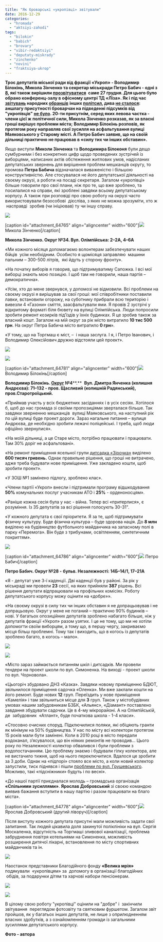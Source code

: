```yaml
---
title: "Як броварські «укропівці» звітували"
date: 2016-12-29
categories: 
  - "hromada"
  - "aktsiyi-zahodi"
tags: 
  - "bilokin"
  - "babich"
  - "brovary"
  - "vibir-redaktsiyi"
  - "deputaty-miskrady"
  - "zinchenko"
  - "novini"
  - "fraktsiya-ukrop"
---
```


**Троє депутатів міської ради від фракції «Укроп» - Володимир Білокінь, Микола Зінченко та секретар міськради Петро Бабич - одні з [8](https://mpz.brovary.org/na-zvituvannya-deputativ-semenova-ta-senko-meshkantsi-ne-pryjshly/), які також вирішили [прозвітуватися](https://mpz.brovary.org/deputatka-tetyana-totska-vidzvituvalas-pered-vybortsyamy/)  саме 27 грудня. Для цього було обрано конференц-залу в офісному центрі ТД «Ліза». Як і під час [звітувань](https://mpz.brovary.org/veremchuk-opalko-vidzvituvalysya-za-rik-svoyeyi-deputatskoyi-diyalnosti-foto/) народних [обранців](https://mpz.brovary.org/pershyj-pishov-za-rik-roboty-vidzvituvavsya-brovarskyj-deputat-leonid-cherepejnik/)** **інших [політсил](https://mpz.brovary.org/richnyj-zvit-ta-rokirovky-u-komandi-brovarskogo-demalyansu-foto/), дива [не сталося](https://mpz.brovary.org/deputatka-galyna-negoda-vidzvituvalasya-za-rik-roboty-na-okruzi/): аншлагу присутності броварчан на підведенні підсумків від "укропівців" [не було](https://mpz.brovary.org/na-zvituvannya-deputativ-semenova-ta-senko-meshkantsi-ne-pryjshly). 20-ти присутнім, серед яких левова частка - члени цієї ж політичної сили, Микола Зінченко розказав, як за власні гроші вирішує проблеми міста;** **Володимир Білокінь розповів, як протягом року направляв свої зусилля на асфальтування вулиці Маяковського у Старому місті. А Петро Бабич заявив, що на своїй дільниці практично не працював в «силу тих чи інших обставин».**

Якщо виступи **Миколи Зінченка** та **Володимира Білоконя** були дещо сумбурними і без конкретних цифр щодо проведених зустрічей із виборцями, написаних актів обстеження житлових умов, надісланих депутатських звернень для вирішення проблем мешканців округу, то промова **Петра Бабича** відзначалася виваженістю і більшою конструктивністю. Але стосувалася не його депутатської діяльності на своєму окрузі, а роботи на посаді секретаря. Загалом «укропівці» більше говорили про свої плани, ніж про те, що вже зроблено, та посилалися на справи, які зроблені завдяки всьому депутатському корпусу. А також при розповіді про свою роботу на окрузі часто використовували безособові  дієсліва, з яких не можна зрозуміти, хто ж  насправді  зробив (чи ініціював) ту чи іншу справу.

[![](https://mpz.brovary.org/wp-content/uploads/2016/12/4-4.jpg)](https://mpz.brovary.org/wp-content/uploads/2016/12/4-4.jpg)

\[caption id="attachment\_64765" align="aligncenter" width="600"\][![](https://mpz.brovary.org/wp-content/uploads/2016/12/1-7.jpg)](https://mpz.brovary.org/wp-content/uploads/2016/12/1-7.jpg) Микола Зінченко\[/caption\]

**Микола Зінченко. Округ №34. Вул. Олімпійська: 2–2А, 4–6А**

«Ми кожного місяця допомагаємо волонтерам забезпечувати наших бійців  усім необхідним. Особисто я щомісяця заправляю  машини пальним – 300-500 літрів,  які йдуть у сторону фронту».

«На початку виборів я говорив, що підтримуватиму Сапожка. І всі мої виборці знають мою позицію. І щоб там не говорили, наша партія – демократична».

«Усім, хто до мене звернувся, у допомозі не відмовили. Всі проблеми на своєму окрузі я вирішував за свої гроші: мої співробітники поставили лавки, встановили огорожу, на суботнику прибрали всю територію і вивезли 4 «Газони» сміття, заасфальтували ями. Я провів 2 зустрічі у відкритому форматі біля бювету на вулиці Олімпійська. Люди попросили зробити ремонт козирків під’їздів у їхніх будинках. Я це зробив також за власний кошт. Загалом на мій округ за рік місто витратило **10 тис 500 грн**. На округ Петра Бабича місто витратило **0 грн**».

«У тому, що на Торгмаш є міст, –  і наша заслуга. І я, і Петро Іванович, і Володимир Олексійович дружно відстояли цей проект».

[![](https://mpz.brovary.org/wp-content/uploads/2016/12/5-6.jpg)](https://mpz.brovary.org/wp-content/uploads/2016/12/5-6.jpg)

[![](https://mpz.brovary.org/wp-content/uploads/2016/12/15-2.jpg)](https://mpz.brovary.org/wp-content/uploads/2016/12/15-2.jpg)

\[caption id="attachment\_64781" align="aligncenter" width="600"\][![](https://mpz.brovary.org/wp-content/uploads/2016/12/17-2.jpg)](https://mpz.brovary.org/wp-content/uploads/2016/12/17-2.jpg) Володимир Білокінь\[/caption\]

**Володимир Білокінь. [Округ](https://mpz.brovary.org/hto-v-miskradi-vid-tvoyeyi-vulytsi-rozpodil-deputativ-po-vyborchyh-okrugah-infografika/) №4****.**  **Вул. Дмитра Янченка (колишня Андрєєва): 71–132 - пров. Щасливий (колишній Радянський), пров.Старотроїцький.**

«Приймав участь у всіх бюджетних засіданнях і в усіх сесіях. Хотілося б, щоб до нас громада зі своїми пропозиціями зверталася більше. Так завдяки зверненню мешканців  вулиці Маяковського, на наступний рік по цій вулиці буде проект дороги. Зараз нагальне питання – вулиця Андрєєва, де необхідно зробити лежачі поліцейські. І треба, щоб люди офіційно звернулися».

«На моїй дільниці, а це Старе місто, потрібно працювати і працювати. Там 30% доріг не асфальтовані».

«На ремонт приміщення ясельної групи [дитсадка «Зірочка»](https://mpz.brovary.org/molodshyj-korpus-brovarskogo-sadochku-zirochka-pid-zagrozoyu-zakryttya/) виділено **600 тисяч гривень.** Однак правильне рішення, що гроші не витрачено, адже треба будувати нове приміщення. Уже закладено кошти, щоб зробити проект».

«У ЗОШ №1 замінено підлогу, зроблено клас».

«Члени партії «Укроп» внесли і підтримали програму відшкодування **50%** комунальних послуг учасникам АТО і **25%** - орденоносцям».

«Раніше кожна сесія була у нас - війна. Тепер всі «притерлися», є розуміння. Із 35 депутатів за всі рішення голосують 30-31".

«У кожного депутата є свої пріоритети. Я за те, щоб підтримувати фізичну культуру. Буде фізична культура – буде здорова нація. До **8 млн** виділено на будівництво футбольного майданчика на запасному полі в парку «Перемога». Він буде з трибунами, освітленням, синтетичним покриттям».

[![](https://mpz.brovary.org/wp-content/uploads/2016/12/16-2.jpg)](https://mpz.brovary.org/wp-content/uploads/2016/12/16-2.jpg)

\[caption id="attachment\_64786" align="aligncenter" width="600"\][![](https://mpz.brovary.org/wp-content/uploads/2016/12/22-3.jpg)](https://mpz.brovary.org/wp-content/uploads/2016/12/22-3.jpg) Петро Бабич\[/caption\]

**Петро Бабич. Округ №28 -** **бульв. Незалежності: 14Б–14/1, 17–21А**

«Я - депутат уже 3-ї каденції. Дві каденції був у районі. За рік у міськраді ми провели **23** сесії, на яких прийняли **387** рішень. Всі рішення депутати відпрацювали на профільних комісіях. Роботу депутатського корпусу можу оцінити на «добре»».

«На своєму окрузі в силу тих чи інших обставин я не допрацьовував і не допрацьовую. Округ у мене не поганий – практично 90% будинків – нові. У багатьох опозиційних депутатів зроблено набагато більше, ніж у депутатів фракції «Укроп» разом узятих. І це не тому, що ми не хотіли допомогти своїм виборцям, а тому що, в першу чергу, закриваємо місця більш проблемні. Тому так і виходить, що в когось із депутатів зроблено багато, в когось – мало».

[![](https://mpz.brovary.org/wp-content/uploads/2016/12/6-4.jpg)](https://mpz.brovary.org/wp-content/uploads/2016/12/6-4.jpg)

[![](https://mpz.brovary.org/wp-content/uploads/2016/12/18-2.jpg)](https://mpz.brovary.org/wp-content/uploads/2016/12/18-2.jpg)

«Місто зараз займається питанням шкіл і дитсадків. Ми провели тендери на проект школи по вул. Симоненка. На виході - проект школи по вул. Чорновола».

«Цьогоріч збудовано ДНЗ «Казка». Завдяки новому приміщенню БДЮТ, звільнилося приміщення садочка «Оленка». Ми вже заклали кошти на його ремонт. Буде нових **12** груп. Переїздить у нове приміщення «Камелія» і там звільниться місце для **3** груп. Також у містобудівних умовах нашим забудовникам БЗБК, «Альянс», «Діамант» поставлено завдання збудувати садочки. Це в 4-му мікрорайоні. А на Олімпійській, де  забудовник  «Атлант», буде початкова школа - 1-4 класи».

«Стосовно очисних споруд. Підключилися поляки, які обіцяють гранти як мінімум на 50% будівництва. У нас по місту всі колектори протягом 15 років мали бути замінені. Коли в 2010 році в місто передали водоканал, з’ясувалося, що він ніяких ремонтів не проводив… Цього року по Незалежності колектор обвалився і були проблеми з водопостачанням. Цю проблему знаємо і будували гілку колектора, але не вистачило тижня, щоб на нього переключитися. Вдалося це зробити за 3 доби. Однак на «підпорі» стояло все місто, а коли новий колектор запустили, тиск піднявся і пішли [проблеми по вул. Грушевського](https://mpz.brovary.org/smerdyuchi-kanalizatsijni-stoky-znovu-zavodnyly-vulytsyu-grushevskogo-foto/). Можливо, такі «підсніжники» будуть і по весні».

«До нашої партії приєдналася молодь – громадська організація **«Спільними зусиллями»**. **Ярослав Добровський** зі своєю командою виявив бажання вступити в нашу партію і разом працювати на благо міста».

\[caption id="attachment\_64778" align="aligncenter" width="600"\][![](https://mpz.brovary.org/wp-content/uploads/2016/12/14-3.jpg)](https://mpz.brovary.org/wp-content/uploads/2016/12/14-3.jpg) Ярослав Добровський (другий ліворуч)\[/caption\]

Після виступу кожного депутата присутні мали можливість задати свої запитання. Так людей цікавила доля закинутої поліклініки на вул. Сергія Москаленка, відсутність на Торгмаші зливової каналізації, проблема забруднення повітря котельнями на Симоненка, можливість розширення дитячої лікарні, встановлення по місту спортивних майданчиків та ін.

[![](https://mpz.brovary.org/wp-content/uploads/2016/12/9-3.jpg)](https://mpz.brovary.org/wp-content/uploads/2016/12/9-3.jpg)

Наостанок представники Благодійного фонду **«Велика мрія»**  подякували  «укропівцям» за  допомогу в організації благодійних  обідів, за подарунки дітям та харчові набори пенсіонерам.

[![](https://mpz.brovary.org/wp-content/uploads/2016/12/24-2.jpg)](https://mpz.brovary.org/wp-content/uploads/2016/12/24-2.jpg)

[![](https://mpz.brovary.org/wp-content/uploads/2016/12/2-5.jpg)](https://mpz.brovary.org/wp-content/uploads/2016/12/2-5.jpg)

В цілому свою роботу "укропівці" оцінили на "добре" і  закінчили звітування  переглядом фотозвіту та святковим фуршетом. Загалом звіт пройшов, як у багатьох інших депутатів, не лише з оприлюдненням власних здобутків, а з ознайомленням громади із загальними зусиллями депутатського корпусу.

**Фото - автора**
